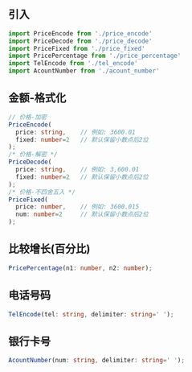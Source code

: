 ## 引入
```javascript
import PriceEncode from './price_encode'
import PriceDecode from './price_decode'
import PriceFixed from './price_fixed'
import PricePercentage from './price_percentage'
import TelEncode from './tel_encode'
import AcountNumber from './acount_number'
```

## 金额-格式化
```typescript
// 价格-加密
PriceEncode(
  price: string,    // 例如: 3600.01
  fixed: number=2   // 默认保留小数点后2位
);
/* 价格-解密 */
PriceDecode(
  price: string,    // 例如: 3,600.01
  fixed: number=2   // 默认保留小数点后2位
);
/* 价格-不四舍五入 */
PriceFixed(
  price: number,    // 例如: 3600.015
  num: number=2     // 默认保留小数点后2位
);
```

## 比较增长(百分比)
```typescript
PricePercentage(n1: number, n2: number);
```

## 电话号码
```typescript
TelEncode(tel: string, delimiter: string=' ');
```

## 银行卡号
```typescript
AcountNumber(num: string, delimiter: string=' ');
```
